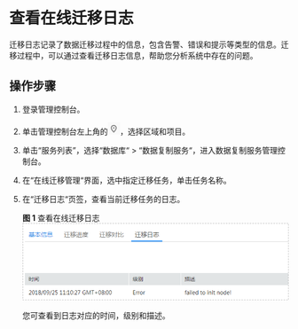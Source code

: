 # 查看在线迁移日志<a name="drs_02_0006"></a>

迁移日志记录了数据迁移过程中的信息，包含告警、错误和提示等类型的信息。迁移过程中，可以通过查看迁移日志信息，帮助您分析系统中存在的问题。

## 操作步骤<a name="section59386647165940"></a>

1.  登录管理控制台。
2.  单击管理控制台左上角的![](figures/zh-cn_image_0140299788.png)，选择区域和项目。
3.  单击“服务列表”，选择“数据库“  \>  “数据复制服务“，进入数据复制服务管理控制台。
4.  在“在线迁移管理“界面，选中指定迁移任务，单击任务名称。
5.  在“迁移日志“页签，查看当前迁移任务的日志。

    **图 1**  查看在线迁移日志<a name="fig6294656711835"></a>  
    ![](figures/查看在线迁移日志.png "查看在线迁移日志")

    您可查看到日志对应的时间，级别和描述。


